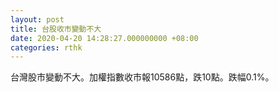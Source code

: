 ```yaml
---
layout: post
title: 台股收市變動不大
date: 2020-04-20 14:28:27.000000000 +08:00
categories: rthk
---
```


台灣股市變動不大。加權指數收市報10586點，跌10點。跌幅0.1%。

